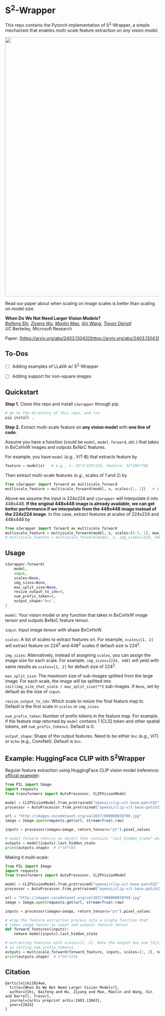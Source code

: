 # S<sup>2</sup>-Wrapper

This repo contains the Pytorch implementation of S<sup>2</sup>-Wrapper, a simple mechanism that enables multi-scale feature extraction on *any vision model*.

<div align="center">
  <image src="assets/s2_wrapper_2.png" width="840px" />
  <p></p>
</div>

Read our paper about when scaling on image scales is better than scaling on model size.

**When Do We Not Need Larger Vision Models?**<br>
*[Baifeng Shi](https://bfshi.github.io/), [Ziyang Wu](https://robinwu218.github.io/), [Maolin Mao](https://www.linkedin.com/in/maolin-mao-347469220/), [Xin Wang](https://xinw.ai/), [Trevor Darrell](https://people.eecs.berkeley.edu/~trevor/)*<br>
UC Berkeley, Microsoft Research<br>

Paper: [https://arxiv.org/abs/2403.13043](https://arxiv.org/abs/2403.13043)


## To-Dos

- [ ] Adding examples of LLaVA w/ S<sup>2</sup>-Wrapper
- [ ] Adding support for non-square images


<!-- ✅ ⬜️  -->


## Quickstart

**Step 1.** Clone this repo and install `s2wrapper` through pip.

```bash
# go to the directory of this repo, and run 
pip install .
```

**Step 2.** Extract multi-scale feature on **any vision model** with **one line of code**.

Assume you have a function (could be `model`, `model.forward`, _etc._) that takes in BxCxHxW images and outputs BxNxC features.

For example, you have `model` (_e.g._, ViT-B) that extracts feature by
```python
feature = model(x)   # e.g., x: 32*3*224*224, feature: 32*196*768
```

Then extract multi-scale features (_e.g._, scales of 1 and 2) by
```python
from s2wrapper import forward as multiscale_forward
mutliscale_feature = multiscale_forward(model, x, scales=[1, 2])   # x: 32*3*224*224, feature: 32*196*1536
```

Above we assume the input is 224x224 and `s2wrapper` will interpolate it into 448x448. **If the original 448x448 image is already available, we can get better performance if we interpolate from the 448x448 image instead of the 224x224 image**. In this case, extract features at scales of 224x224 and 448x448 by
```python
from s2wrapper import forward as multiscale_forward
mutliscale_feature = multiscale_forward(model, x, scales=[0.5, 1], max_split_size=224)   # x: 32*3*448*448, feature: 32*196*1536, note that we need to set `max_split_size=224` to make it split the 448 image into 4 sub-images.
# mutliscale_feature = multiscale_forward(model, x, img_sizes=[224, 448], max_split_size=224)   # alternatively, set `img_sizes` instead of `scales`
```

## Usage

```python
s2wrapper.forward(
    model,
    input,
    scales=None,
    img_sizes=None,
    max_split_size=None,
    resize_output_to_idx=0,
    num_prefix_token=0,
    output_shape='bnc',
)
```

`model`: Your vision model or any function that takes in BxCxHxW image tensor and outputs BxNxC feature tensor.

`input`: Input image tensor with shape BxCxHxW.

`scales`: A list of scales to extract features on. For example, `scales=[1, 2]` will extract feature on 224<sup>2</sup> and 448<sup>2</sup> scales if default size is 224<sup>2</sup>. 

`img_sizes`: Alternatively, instead of assigning `scales`, you can assign the image size for each scale. For example, `img_sizes=[224, 448]` will yeild with same results as `scales=[1, 2]` for default size of 224<sup>2</sup>.

`max_split_size`: The maximum size of sub-images splitted from the large image. For each scale, the image will be splitted into `ceil(img_size_that_scale / max_split_size)**2` sub-images. If `None`, set by default as the size of `input`.

`resize_output_to_idx`: Which scale to resize the final feature map to. Default is the first scale in `scales` or `img_sizes`.

`num_prefix_token`: Number of prefix tokens in the feature map. For example, if the feature map returned by `model` contains 1 \[CLS\] token and other spatial tokens, set `num_prefix_token=1`. Default is 0.

`output_shape`: Shape of the output features. Need to be either `bnc` (e.g., ViT) or `bchw` (e.g., ConvNet). Default is `bnc`.

## Example:  HuggingFace CLIP with S<sup>2</sup>Wrapper

Regular feature extraction using HuggingFace CLIP vision model (reference: [official example](https://huggingface.co/docs/transformers/model_doc/clip#transformers.CLIPVisionModel.forward.example)):
```python
from PIL import Image
import requests
from transformers import AutoProcessor, CLIPVisionModel

model = CLIPVisionModel.from_pretrained("openai/clip-vit-base-patch32")
processor = AutoProcessor.from_pretrained("openai/clip-vit-base-patch32")

url = "http://images.cocodataset.org/val2017/000000039769.jpg"
image = Image.open(requests.get(url, stream=True).raw)

inputs = processor(images=image, return_tensors="pt").pixel_values

# model.forward returns an object that contains "last_hidden_state" which is the feature map we need
outputs = model(inputs).last_hidden_state
print(outputs.shape)  # 1*50*768
```

Making it multi-scale:
```python
from PIL import Image
import requests
from transformers import AutoProcessor, CLIPVisionModel

model = CLIPVisionModel.from_pretrained("openai/clip-vit-base-patch32")
processor = AutoProcessor.from_pretrained("openai/clip-vit-base-patch32")

url = "http://images.cocodataset.org/val2017/000000039769.jpg"
image = Image.open(requests.get(url, stream=True).raw)

inputs = processor(images=image, return_tensors="pt").pixel_values

# wrap the feature extraction process into a single function that
# takes image tensor as input and outputs feature tensor
def forward_features(inputs):
    return model(inputs).last_hidden_state

# extracting features with scales=[1, 2]. Note the output has one [CLS] token
# so setting num_prefix_token=1.
outputs = multiscale_forward(forward_feature, inputs, scales=[1, 2], num_prefix_token=1)
print(outputs.shape)  # 1*50*1536
```


## Citation

```
@article{shi2024we,
  title={When Do We Not Need Larger Vision Models?},
  author={Shi, Baifeng and Wu, Ziyang and Mao, Maolin and Wang, Xin and Darrell, Trevor},
  journal={arXiv preprint arXiv:2403.13043},
  year={2024}
}
```
